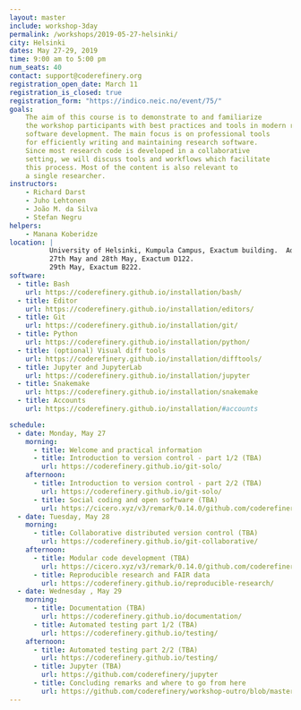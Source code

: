 ```yaml
---
layout: master
include: workshop-3day
permalink: /workshops/2019-05-27-helsinki/
city: Helsinki
dates: May 27-29, 2019
time: 9:00 am to 5:00 pm
num_seats: 40
contact: support@coderefinery.org
registration_open_date: March 11
registration_is_closed: true
registration_form: "https://indico.neic.no/event/75/"
goals:
    The aim of this course is to demonstrate to and familiarize
    the workshop participants with best practices and tools in modern research
    software development. The main focus is on professional tools
    for efficiently writing and maintaining research software.
    Since most research code is developed in a collaborative
    setting, we will discuss tools and workflows which facilitate
    this process. Most of the content is also relevant to
    a single researcher.
instructors:
    - Richard Darst
    - Juho Lehtonen
    - João M. da Silva
    - Stefan Negru
helpers:
    - Manana Koberidze
location: |
          University of Helsinki, Kumpula Campus, Exactum building.  Address: Pietari Kalmin katu 5, Helsinki.
          27th May and 28th May, Exactum D122.
          29th May, Exactum B222.
software:
  - title: Bash
    url: https://coderefinery.github.io/installation/bash/
  - title: Editor
    url: https://coderefinery.github.io/installation/editors/
  - title: Git
    url: https://coderefinery.github.io/installation/git/
  - title: Python
    url: https://coderefinery.github.io/installation/python/
  - title: (optional) Visual diff tools
    url: https://coderefinery.github.io/installation/difftools/
  - title: Jupyter and JupyterLab
    url: https://coderefinery.github.io/installation/jupyter
  - title: Snakemake
    url: https://coderefinery.github.io/installation/snakemake
  - title: Accounts
    url: https://coderefinery.github.io/installation/#accounts

schedule:
  - date: Monday, May 27
    morning:
      - title: Welcome and practical information
      - title: Introduction to version control - part 1/2 (TBA)
        url: https://coderefinery.github.io/git-solo/
    afternoon:
      - title: Introduction to version control - part 2/2 (TBA)
        url: https://coderefinery.github.io/git-solo/
      - title: Social coding and open software (TBA)
        url: https://cicero.xyz/v3/remark/0.14.0/github.com/coderefinery/social-coding/master/talk.md
  - date: Tuesday, May 28
    morning:
      - title: Collaborative distributed version control (TBA)
        url: https://coderefinery.github.io/git-collaborative/
    afternoon:
      - title: Modular code development (TBA)
        url: https://cicero.xyz/v3/remark/0.14.0/github.com/coderefinery/modular-code-development/master/talk.md
      - title: Reproducible research and FAIR data
        url: https://coderefinery.github.io/reproducible-research/
  - date: Wednesday , May 29
    morning:
      - title: Documentation (TBA)
        url: https://coderefinery.github.io/documentation/
      - title: Automated testing part 1/2 (TBA)
        url: https://coderefinery.github.io/testing/
    afternoon:
      - title: Automated testing part 2/2 (TBA)
        url: https://coderefinery.github.io/testing/
      - title: Jupyter (TBA)
        url: https://github.com/coderefinery/jupyter
      - title: Concluding remarks and where to go from here
        url: https://github.com/coderefinery/workshop-outro/blob/master/README.md
---
```

